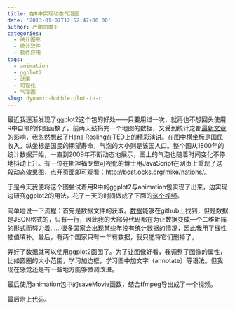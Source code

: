 ```yaml
---
title: 在R中实现动态气泡图
date: '2013-01-07T12:52:47+00:00'
author: 严酷的魔王
categories:
  - 统计图形
  - 统计软件
  - 软件应用
tags:
  - animation
  - ggplot2
  - 动画
  - 可视化
  - 气泡图
slug: dynamic-bubble-plot-in-r
---
```


最近我逐渐发现了ggplot2这个包的好处——只要用过一次，就再也不想回头使用R中自带的作图函数了。前两天鼓捣完一个地图的数据，又受到统计之都[最新文章](http://blog.programet.org/2013/01/cos.name/2012/12/time-series-and-spatial-distribution-with-r-dynamically/)的影响，我忽然想起了Hans Rosling在TED上的[精彩演讲](http://www.ted.com/talks/hans_rosling_shows_the_best_stats_you_ve_ever_seen.html)。在图中横坐标是国民收入，纵坐标是国民的期望寿命，气泡的大小则是该国人口。整个图从1800年的统计数据开始，一直到2009年不断动态地展示，图上的气泡也随着时间变化不停地抖动上升。有一位在斯坦福专做可视化的博士用JavaScript在网页上重现了这段动态效果图，点开页面即可观看：<a href="http://bost.ocks.org/mike/nations/" target="_blank">http://bost.ocks.org/mike/nations/</a>。

于是今天我便将这个图尝试着用R中的ggplot2与animation包实现了出来，边实现边研究ggplot2的用法，花了一天的时间做成了下面的[这个视频](http://v.youku.com/v_show/id_XNDk4MjYyMTUy.html)。

简单地说一下流程：首先是数据文件的获取。[数据](https://github.com/mbostock/bost.ocks.org/blob/gh-pages/mike/nations/nations.json)能够在github上找到，但是数据是JSON格式的，只有一行，因此我的大部分代码都在为让数据变成一个二维矩阵的形式而努力着……很多国家会出现某些年没有统计数据的情况，因此我用了线性插值填补。最后，有两个国家只有一年有数据，我只能将它们删掉了。

弄好了数据就可以使用ggplot2画图了。为了让图像好看，我调整了图像的属性，比如圆圈的大小范围，学习加边框，学习图中加文字（annotate）等语法。但我现在感觉还是有一些地方能够微调改进。

最后使用animation包中的saveMovie函数，结合ffmpeg导出成了一个视频。

最后附上[代码](https://github.com/hetong007/code4cos/tree/master/Animated%20Bubble%20Plot%20in%20R)。
